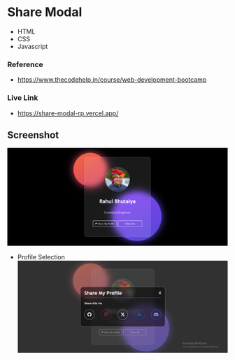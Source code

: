 # Share Modal

- HTML
- CSS
- Javascript


### Reference
- https://www.thecodehelp.in/course/web-development-bootcamp

### Live Link

- https://share-modal-rp.vercel.app/





## Screenshot


![App Screenshot](https://github.com/Rahul-Bhutaiya/Share-Modal/blob/main/project-screenshot/share%20modal.png?raw=true)

- Profile Selection
![App Screenshot](https://github.com/Rahul-Bhutaiya/Share-Modal/blob/main/project-screenshot/share%20modal%20profile%20selection.png?raw=true)







